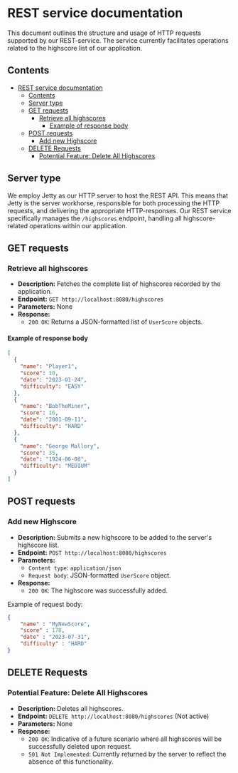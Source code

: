 # REST service documentation

This document outlines the structure and usage of HTTP requests supported by our REST-service. The service currently facilitates operations related to the highscore list of our application.

## Contents

- [REST service documentation](#rest-service-documentation)
  - [Contents](#contents)
  - [Server type](#server-type)
  - [GET requests](#get-requests)
    - [Retrieve all highscores](#retrieve-all-highscores)
      - [Example of response body](#example-of-response-body)
  - [POST requests](#post-requests)
    - [Add new Highscore](#add-new-highscore)
  - [DELETE Requests](#delete-requests)
    - [Potential Feature: Delete All Highscores](#potential-feature-delete-all-highscores)

## Server type

We employ Jetty as our HTTP server to host the REST API. This means that Jetty is the server workhorse, responsible for both processing the HTTP requests, and delivering the appropriate HTTP-responses. Our REST service specifically manages the `/highscores` endpoint, handling all highscore-related operations within our application.

## GET requests

### Retrieve all highscores

- **Description:** Fetches the complete list of highscores recorded by the application.
- **Endpoint:** `GET http://localhost:8080/highscores`
- **Parameters:** None
- **Response:**
  - `200 OK`: Returns a JSON-formatted list of `UserScore` objects.

#### Example of response body

```json
[
  {
    "name": "Player1",
    "score": 10,
    "date": "2023-01-24",
    "difficulty": "EASY"
  },
  {
    "name": "BobTheMiner",
    "score": 16,
    "date": "2001-09-11",
    "difficulty": "HARD"
  },
  {
    "name": "George Mallory",
    "score": 35,
    "date": "1924-06-08",
    "difficulty": "MEDIUM"
  }
]
```

## POST requests

### Add new Highscore

- **Description:** Submits a new highscore to be added to the server's highscore list.
- **Endpoint:** `POST http://localhost:8080/highscores`
- **Parameters:**
  - `Content type`: `application/json`
  - `Request body`: JSON-formatted `UserScore` object.
- **Response:**
  - `200 OK`: The highscore was successfully added.
  
Example of request body:

```json
{
    "name" : "MyNewScore",
    "score" : 178,
    "date" : "2023-07-31",
    "difficulty" : "HARD"
}
```

## DELETE Requests

### Potential Feature: Delete All Highscores

- **Description:** Deletes all highscores.
- **Endpoint:** `DELETE http://localhost:8080/highscores` (Not active)
- **Parameters:** None
- **Response:**
  - `200 OK`: Indicative of a future scenario where all highscores will be successfully deleted upon request.
  - `501 Not Implemented`: Currently returned by the server to reflect the absence of this functionality.
